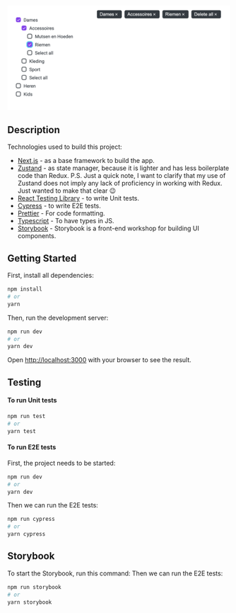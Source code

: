 ![Preview](./preview.png)

## Description

Technologies used to build this project:

-   [Next.js](https://nextjs.org/) - as a base framework to build the app.
-   [Zustand](https://github.com/pmndrs/zustand) - as state manager, because it is lighter and has less boilerplate code than Redux.
    P.S. Just a quick note, I want to clarify that my use of Zustand does not imply any lack of proficiency in working with Redux. Just wanted to make that clear 😉
-   [React Testing Library](https://testing-library.com/) - to write Unit tests.
-   [Cypress](https://www.cypress.io/) - to write E2E tests.
-   [Prettier](https://prettier.io/) - For code formatting.
-   [Typescript](https://www.typescriptlang.org/) - To have types in JS.
-   [Storybook](https://storybook.js.org/) - Storybook is a front-end workshop for building UI components.

## Getting Started

First, install all dependencies:

```bash
npm install
# or
yarn
```

Then, run the development server:

```bash
npm run dev
# or
yarn dev
```

Open [http://localhost:3000](http://localhost:3000) with your browser to see the result.

## Testing

#### To run Unit tests

```bash
npm run test
# or
yarn test
```

#### To run E2E tests

First, the project needs to be started:

```bash
npm run dev
# or
yarn dev
```

Then we can run the E2E tests:

```bash
npm run cypress
# or
yarn cypress
```

## Storybook

To start the Storybook, run this command:
Then we can run the E2E tests:

```bash
npm run storybook
# or
yarn storybook
```
